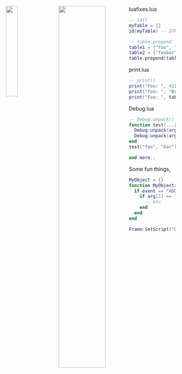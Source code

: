 <p align="center">
    <img style="float: left" src="https://github.com/user-attachments/assets/8d0131a4-1061-42b2-a3ab-0409113afbcd" width="25%" height="25%">
    <img style="float: left" src="https://github.com/user-attachments/assets/d3852943-d71e-4c3c-83c6-9fa6d261d178" width="50%" height="50%">
</p>

luafixes.lua
```lua
-- id()
myTable = {}
id(myTable) -- 27FC3608

-- table.prepend
table1 = {"foo", "bar"}
table2 = {"foobar"}
table.prepend(table1, table2) -- {"foo", "bar", "foobar"}
```
print.lua
```lua
-- print()
print("Foo: ", 42) -- Foo: 42
print("Foo: ", "Bar: ", 42) -- Foo: Bar: 42
print("Foo: ", table1) -- Foo: 27FC3608
```
Debug.lua
```lua
-- Debug:unpack()
function test(...)
  Debug:unpack(arg) -- "foo bar"
  Debug:unpack(arg, ", ") -- "foo, bar"
end
test("foo", "bar")

and more..
```

Some fun things,

```lua
MyObject = {}
function MyObject:load(...)
  if event == "ADDON_LOADED" then
    if arg[1] == "MyAddon" then
      -- etc
    end
  end
end

Frame:SetScript("OnEvent", bind(self, MyObject.load))
```
